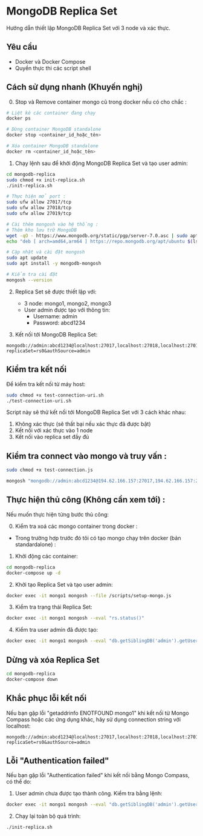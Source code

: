 # MongoDB Replica Set

Hướng dẫn thiết lập MongoDB Replica Set với 3 node và xác thực.

## Yêu cầu

- Docker và Docker Compose
- Quyền thực thi các script shell

## Cách sử dụng nhanh (Khuyến nghị)

0. Stop và Remove container mongo cũ trong docker nếu có cho chắc : 
```sh
# Liệt kê các container đang chạy
docker ps

# Dừng container MongoDB standalone
docker stop <container_id_hoặc_tên>

# Xóa container MongoDB standalone
docker rm <container_id_hoặc_tên>
```

1. Chạy lệnh sau để khởi động MongoDB Replica Set và tạo user admin:

```bash
cd mongodb-replica
sudo chmod +x init-replica.sh
./init-replica.sh

# Thực hiện mở port : 
sudo ufw allow 27017/tcp
sudo ufw allow 27018/tcp
sudo ufw allow 27019/tcp

# Cài thêm mongosh vào hệ thống : 
# Thêm kho lưu trữ MongoDB
wget -qO - https://www.mongodb.org/static/pgp/server-7.0.asc | sudo apt-key add -
echo "deb [ arch=amd64,arm64 ] https://repo.mongodb.org/apt/ubuntu $(lsb_release -cs)/mongodb-org/7.0 multiverse" | sudo tee /etc/apt/sources.list.d/mongodb-org-7.0.list

# Cập nhật và cài đặt mongosh
sudo apt update
sudo apt install -y mongodb-mongosh

# Kiểm tra cài đặt
mongosh --version
```

2. Replica Set sẽ được thiết lập với:
   - 3 node: mongo1, mongo2, mongo3
   - User admin được tạo với thông tin:
     - Username: admin
     - Password: abcd1234

3. Kết nối tới MongoDB Replica Set:

```
mongodb://admin:abcd1234@localhost:27017,localhost:27018,localhost:27019/?replicaSet=rs0&authSource=admin
```

## Kiểm tra kết nối

Để kiểm tra kết nối từ máy host:

```bash
sudo chmod +x test-connection-uri.sh
./test-connection-uri.sh
```

Script này sẽ thử kết nối tới MongoDB Replica Set với 3 cách khác nhau:
1. Không xác thực (sẽ thất bại nếu xác thực đã được bật)
2. Kết nối với xác thực vào 1 node
3. Kết nối vào replica set đầy đủ

## Kiểm tra connect vào mongo và truy vấn : 
```sh
sudo chmod +x test-connection.js

mongosh "mongodb://admin:abcd1234@194.62.166.157:27017,194.62.166.157:27018,194.62.166.157:27019/?replicaSet=rs0&authSource=admin" --file test-connection.js
```







## Thực hiện thủ công (Không cần xem tới) : 

Nếu muốn thực hiện từng bước thủ công:

0. Kiểm tra xoá các mongo container trong docker : 
- Trong trường hợp trước đó tôi có tạo mongo chạy trên docker (bản standardalone) : 

1. Khởi động các container:
```bash
cd mongodb-replica
docker-compose up -d
```

2. Khởi tạo Replica Set và tạo user admin:
```bash
docker exec -it mongo1 mongosh --file /scripts/setup-mongo.js
```

3. Kiểm tra trạng thái Replica Set:
```bash
docker exec -it mongo1 mongosh --eval "rs.status()"
```

4. Kiểm tra user admin đã được tạo:
```bash
docker exec -it mongo1 mongosh --eval "db.getSiblingDB('admin').getUsers()"
```

## Dừng và xóa Replica Set

```bash
cd mongodb-replica
docker-compose down
```

## Khắc phục lỗi kết nối

Nếu bạn gặp lỗi "getaddrinfo ENOTFOUND mongo1" khi kết nối từ Mongo Compass hoặc các ứng dụng khác, hãy sử dụng connection string với localhost:

```
mongodb://admin:abcd1234@localhost:27017,localhost:27018,localhost:27019/?replicaSet=rs0&authSource=admin
```

## Lỗi "Authentication failed"

Nếu bạn gặp lỗi "Authentication failed" khi kết nối bằng Mongo Compass, có thể do:

1. User admin chưa được tạo thành công. Kiểm tra bằng lệnh:
```bash
docker exec -it mongo1 mongosh --eval "db.getSiblingDB('admin').getUsers()"
```

2. Chạy lại toàn bộ quá trình:
```bash
./init-replica.sh
``` 